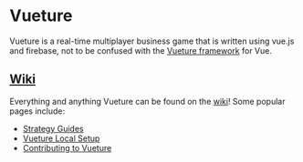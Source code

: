 # Vueture
Vueture is a real-time multiplayer business game that is written using vue.js and firebase, not to be confused with the [Vueture framework](https://github.com/vueture/vueture) for Vue.

## [Wiki](https://github.com/evangipson/vueture-game/wiki)
Everything and anything Vueture can be found on the [wiki](https://github.com/evangipson/vueture-game/wiki)! Some popular pages include:
- [Strategy Guides](https://github.com/evangipson/vueture-game/wiki/strategies)
- [Vueture Local Setup](https://github.com/evangipson/vueture-game/wiki/setup)
- [Contributing to Vueture](https://github.com/evangipson/vueture-game/wiki/contributing)
